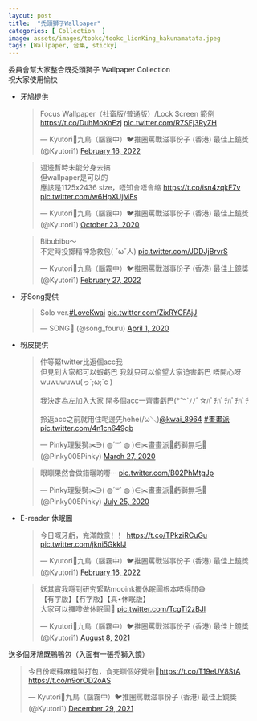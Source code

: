 ```yaml
---
layout: post
title:  "禿頭獅子Wallpaper"
categories: [ Collection  ]
image: assets/images/tookc/tookc_lionKing_hakunamatata.jpeg
tags: [Wallpaper, 合集, sticky]
---
```

委員會幫大家整合既禿頭獅子 Wallpaper Collection<br> 
祝大家使用愉快


<ul>
<li>牙鳩提供 <br>
  <blockquote class="twitter-tweet"><p lang="ja" dir="ltr">Focus Wallpaper（社畜版/普通版）/Lock Screen 範例 <a href="https://t.co/DuhMoXnEzj">https://t.co/DuhMoXnEzj</a> <a href="https://t.co/R7SFj3RyZH">pic.twitter.com/R7SFj3RyZH</a></p>&mdash; Kyutori🔸九鳥（腦霧中）🐦推圈罵戰滋事份子 (香港) 最佳上鏡獎 (@Kyutori1) <a href="https://twitter.com/Kyutori1/status/1493856908083531776?ref_src=twsrc%5Etfw">February 16, 2022</a></blockquote> <script async src="https://platform.twitter.com/widgets.js" charset="utf-8"></script>

  <blockquote class="twitter-tweet"><p lang="zh" dir="ltr">週邊暫時未能分身去搞<br>但wallpaper是可以的<br>應該是1125x2436 size，唔知會唔會縮 <a href="https://t.co/isn4zqkF7v">https://t.co/isn4zqkF7v</a> <a href="https://t.co/w6HpXUjMFs">pic.twitter.com/w6HpXUjMFs</a></p>&mdash; Kyutori🔸九鳥（腦霧中）🐦推圈罵戰滋事份子 (香港) 最佳上鏡獎 (@Kyutori1) <a href="https://twitter.com/Kyutori1/status/1319528328773029888?ref_src=twsrc%5Etfw">October 23, 2020</a></blockquote> <script async src="https://platform.twitter.com/widgets.js" charset="utf-8"></script>

<blockquote class="twitter-tweet"><p lang="zh" dir="ltr">Bibubibu～<br>不定時投擲精神急救包( ˇωˇ人) <a href="https://t.co/JDDJjBrvrS">pic.twitter.com/JDDJjBrvrS</a></p>&mdash; Kyutori🔸九鳥（腦霧中）🐦推圈罵戰滋事份子 (香港) 最佳上鏡獎 (@Kyutori1) <a href="https://twitter.com/Kyutori1/status/1497854395614052355?ref_src=twsrc%5Etfw">February 27, 2022</a></blockquote> <script async src="https://platform.twitter.com/widgets.js" charset="utf-8"></script>
</li>

<li>牙Song提供
<blockquote class="twitter-tweet"><p lang="es" dir="ltr">Solo ver.<a href="https://twitter.com/hashtag/LoveKwai?src=hash&amp;ref_src=twsrc%5Etfw">#LoveKwai</a> <a href="https://t.co/ZixRYCFAjJ">pic.twitter.com/ZixRYCFAjJ</a></p>&mdash; SONG🏅 (@song_fouru) <a href="https://twitter.com/song_fouru/status/1245284101143162882?ref_src=twsrc%5Etfw">April 1, 2020</a></blockquote> <script async src="https://platform.twitter.com/widgets.js" charset="utf-8"></script>
</li>


<li>粉皮提供
<blockquote class="twitter-tweet"><p lang="ja" dir="ltr">仲等緊twitter比返個acc我<br>但見到大家都可以蝦虧巴 我就只可以偷望大家迫害虧巴 唔開心呀wuwuwuwu(っ´;ω;`с )<br><br>我決定為左加入大家 開多個acc一齊畫虧巴(*´꒳`ﾉﾉﾞ☆ﾊﾟﾁﾊﾟﾁﾊﾟﾁﾊﾟﾁ<br><br>拎返acc之前就用住呢邊先hehe(/ω＼)<a href="https://twitter.com/kwai_8964?ref_src=twsrc%5Etfw">@kwai_8964</a> <a href="https://twitter.com/hashtag/%E7%95%AB%E7%95%AB%E6%B4%BE?src=hash&amp;ref_src=twsrc%5Etfw">#畫畫派</a> <a href="https://t.co/4n1cn649gb">pic.twitter.com/4n1cn649gb</a></p>&mdash; Pinky理髮獅✂️∋( ◍´꒳` ◍ )∈✂️畫畫派🎨虧獅無毛🦁 (@Pinky005Pinky) <a href="https://twitter.com/Pinky005Pinky/status/1243516713569677312?ref_src=twsrc%5Etfw">March 27, 2020</a></blockquote> <script async src="https://platform.twitter.com/widgets.js" charset="utf-8"></script>

<blockquote class="twitter-tweet"><p lang="zh" dir="ltr">眼瞓果然會做錯曬啲嘢··· <a href="https://t.co/B02PhMtgJp">pic.twitter.com/B02PhMtgJp</a></p>&mdash; Pinky理髮獅✂️∋( ◍´꒳` ◍ )∈✂️畫畫派🎨虧獅無毛🦁 (@Pinky005Pinky) <a href="https://twitter.com/Pinky005Pinky/status/1287072008975585280?ref_src=twsrc%5Etfw">July 25, 2020</a></blockquote> <script async src="https://platform.twitter.com/widgets.js" charset="utf-8"></script>
</li>
<li> E-reader 休眠圖  <br>
  <blockquote class="twitter-tweet"><p lang="zh" dir="ltr">今日嘅牙虧，充滿敵意！！ <a href="https://t.co/TPkziRCuGu">https://t.co/TPkziRCuGu</a> <a href="https://t.co/jkni5GkklJ">pic.twitter.com/jkni5GkklJ</a></p>&mdash; Kyutori🔸九鳥（腦霧中）🐦推圈罵戰滋事份子 (香港) 最佳上鏡獎 (@Kyutori1) <a href="https://twitter.com/Kyutori1/status/1493862667215269891?ref_src=twsrc%5Etfw">February 16, 2022</a></blockquote> <script async src="https://platform.twitter.com/widgets.js" charset="utf-8"></script>

  <blockquote class="twitter-tweet"><p lang="zh" dir="ltr">妖其實我喺到研究緊點mooink擺休眠圖根本唔得閒😅<br>【有字版】【冇字版】【真•休眠版】<br>大家可以攞嚟做休眠圖🥺 <a href="https://t.co/TcgTi2zBJl">pic.twitter.com/TcgTi2zBJl</a></p>&mdash; Kyutori🔸九鳥（腦霧中）🐦推圈罵戰滋事份子 (香港) 最佳上鏡獎 (@Kyutori1) <a href="https://twitter.com/Kyutori1/status/1424386188589244416?ref_src=twsrc%5Etfw">August 8, 2021</a></blockquote> <script async src="https://platform.twitter.com/widgets.js" charset="utf-8"></script>
</li>
</ul>

送多個牙鳩既鴨鴨包（入面有一張禿獅入鏡）
<blockquote class="twitter-tweet"><p lang="zh" dir="ltr">今日份嘅蘇麻粗製打包，食完瞓個好覺啦🥴<a href="https://t.co/T19eUV8StA">https://t.co/T19eUV8StA</a> <a href="https://t.co/n9orOD2oAS">https://t.co/n9orOD2oAS</a></p>&mdash; Kyutori🔸九鳥（腦霧中）🐦推圈罵戰滋事份子 (香港) 最佳上鏡獎 (@Kyutori1) <a href="https://twitter.com/Kyutori1/status/1476203531811971074?ref_src=twsrc%5Etfw">December 29, 2021</a></blockquote> <script async src="https://platform.twitter.com/widgets.js" charset="utf-8"></script>